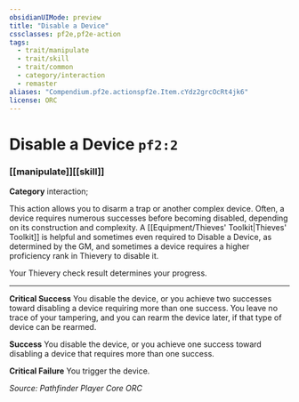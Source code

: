 ```yaml
---
obsidianUIMode: preview
title: "Disable a Device"
cssclasses: pf2e,pf2e-action
tags:
  - trait/manipulate
  - trait/skill
  - trait/common
  - category/interaction
  - remaster
aliases: "Compendium.pf2e.actionspf2e.Item.cYdz2grcOcRt4jk6"
license: ORC
---
```

# Disable a Device `pf2:2`

### [[manipulate]][[skill]]

**Category** interaction; 




This action allows you to disarm a trap or another complex device. Often, a device requires numerous successes before becoming disabled, depending on its construction and complexity. A [[Equipment/Thieves' Toolkit|Thieves' Toolkit]] is helpful and sometimes even required to Disable a Device, as determined by the GM, and sometimes a device requires a higher proficiency rank in Thievery to disable it.

Your Thievery check result determines your progress.

* * *

**Critical Success** You disable the device, or you achieve two successes toward disabling a device requiring more than one success. You leave no trace of your tampering, and you can rearm the device later, if that type of device can be rearmed.

**Success** You disable the device, or you achieve one success toward disabling a device that requires more than one success.

**Critical Failure** You trigger the device.

*Source: Pathfinder Player Core*
*ORC*